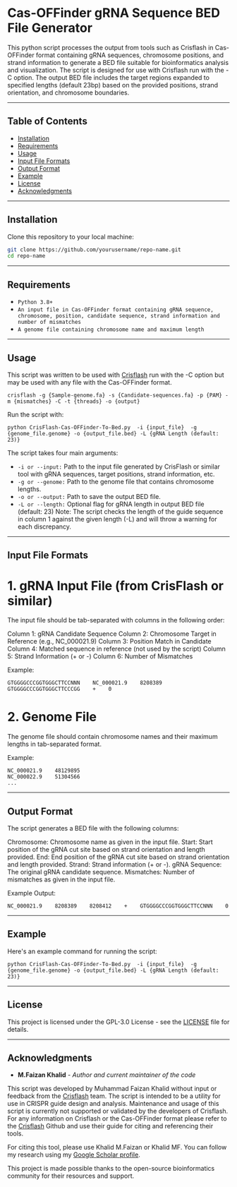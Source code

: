 # Cas-OFFinder gRNA Sequence BED File Generator

This python script processes the output from tools such as Crisflash in Cas-OFFinder format containing gRNA sequences, chromosome positions, and strand information to generate a BED file suitable for bioinformatics analysis and visualization. The script is designed for use with Crisflash run with the -C option. The output BED file includes the target regions expanded to specified lengths (default 23bp) based on the provided positions, strand orientation, and chromosome boundaries.

_______________________________________________________
## Table of Contents
- [Installation](#installation)
- [Requirements](#requirements)
- [Usage](#usage)
- [Input File Formats](#input-file-formats)
- [Output Format](#output-format)
- [Example](#example)
- [License](#license)
- [Acknowledgments](#acknowledgments)

_______________________________________________________
## Installation
Clone this repository to your local machine:

```bash
git clone https://github.com/yourusername/repo-name.git
cd repo-name
```
________________________________________________________
## Requirements

* `Python 3.8+`
* `An input file in Cas-OFFinder format containing gRNA sequence, chromosome, position, candidate sequence, strand information and number of mismatches`
* `A genome file containing chromosome name and maximum length`

_______________________________________________________ 
## Usage

This script was written to be used with [Crisflash](https://github.com/crisflash/crisflash) run with the -C option but may be used with any file with the Cas-OFFinder format. 

```
crisflash -g {Sample-genome.fa} -s {Candidate-sequences.fa} -p {PAM} -m {mismatches} -C -t {threads} -o {output}

```

Run the script with:

```
python CrisFlash-Cas-OFFinder-To-Bed.py  -i {input_file}  -g {genome_file.genome} -o {output_file.bed} -L {gRNA Length (default: 23)}

```

The script takes four main arguments:

*	`-i or --input:` Path to the input file generated by CrisFlash or similar tool with gRNA sequences, target positions, strand information, etc.
*	`-g or --genome:` Path to the genome file that contains chromosome lengths.
*	`-o or --output:` Path to save the output BED file. 
*	`-L or --length:` Optional flag for gRNA length in output BED file (default: 23)
	Note: The script checks the length of the guide sequence in column 1 against the given length (-L) and will throw a warning for each discrepancy.

________________________________________________________

## Input File Formats

# 1. gRNA Input File (from CrisFlash or similar)

The input file should be tab-separated with columns in the following order:

Column 1: gRNA Candidate Sequence
Column 2: Chromosome Target in Reference (e.g., NC_000021.9)
Column 3: Position Match in Candidate
Column 4: Matched sequence in reference (not used by the script)
Column 5: Strand Information (+ or -)
Column 6: Number of Mismatches

Example:
```
GTGGGGCCCGGTGGGCTTCCNNN    NC_000021.9    8208389    GTGGGGCCCGGTGGGCTTCCCGG    +    0

```

# 2. Genome File

The genome file should contain chromosome names and their maximum lengths in tab-separated format.

Example:
```
NC_000021.9    48129895
NC_000022.9    51304566
...
```

_________________________________________________________

## Output Format

The script generates a BED file with the following columns:

Chromosome: Chromosome name as given in the input file.
Start: Start position of the gRNA cut site based on strand orientation and length provided.
End: End position of the gRNA cut site based on strand orientation and length provided.
Strand: Strand information (+ or -).
gRNA Sequence: The original gRNA candidate sequence.
Mismatches: Number of mismatches as given in the input file.

Example Output:
```
NC_000021.9    8208389    8208412    +    GTGGGGCCCGGTGGGCTTCCNNN    0

```
___________________________________________________________
## Example

Here's an example command for running the script:

```
python CrisFlash-Cas-OFFinder-To-Bed.py  -i {input_file}  -g {genome_file.genome} -o {output_file.bed} -L {gRNA Length (default: 23)}

```
___________________________________________________________

## License

This project is licensed under the GPL-3.0 License - see the [LICENSE](https://github.com/crisflash/crisflash/blob/master/LICENSE) file for details.


___________________________________________________________

## Acknowledgments

* **M.Faizan Khalid** - *Author and current maintainer of the code*

This script was developed by Muhammad Faizan Khalid without input or feedback from the [Crisflash](https://github.com/crisflash/crisflash) team. The script is intended to be a utility for use in CRISPR guide design and analysis. Maintenance and usage of this script is currently not supported or validated by the developers of Crisflash. For any information on Crisflash or the Cas-OFFinder format please refer to the [Crisflash](https://github.com/crisflash/crisflash) Github and use their guide for citing and referencing their tools.
  
For citing this tool, please use Khalid M.Faizan or Khalid MF. You can follow my research using my [Google Scholar profile](https://scholar.google.com/citations?hl=en&user=qFZQ5wYAAAAJ&sortby=title&view_op=list_works&gmla=AL3_zigRWGX9g8Jc22idbBUMFuy7cVN_pEIyL6_DXSA-qWkJbcaONzhRNSmAwmQXKEm-3-WYGouZZC2pCE6zD9tZLxizbM7jQzzZMOgtkgsuL825u4lvSs9kwsccajhJbBg2Mrc37at_HCQ).

This project is made possible thanks to the open-source bioinformatics community for their resources and support.

